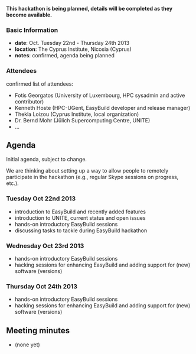 **This hackathon is being planned, details will be completed as they become available.**

### Basic Information

* **date**: Oct. Tuesday 22nd - Thursday 24th 2013
* **location**: The Cyprus Institute, Nicosia (Cyprus)
* **notes**: confirmed, agenda being planned

### Attendees

confirmed list of attendees:
* Fotis Georgatos (University of Luxembourg, HPC sysadmin and active contributor)
* Kenneth Hoste (HPC-UGent, EasyBuild developer and release manager)
* Thekla Loizou (Cyprus Institute, local organization)
* Dr. Bernd Mohr (Jülich Supercomputing Centre, UNITE)
* ...

## Agenda

Initial agenda, subject to change.

We are thinking about setting up a way to allow people to remotely participate in the hackathon (e.g., regular Skype sessions on progress, etc.).

### Tuesday Oct 22nd 2013

 * introduction to EasyBuild and recently added features
 * introduction to UNITE, current status and open issues
 * hands-on introductory EasyBuild sessions
 * discussing tasks to tackle during EasyBuild hackathon

### Wednesday Oct 23rd 2013

 * hands-on introductory EasyBuild sessions
 * hacking sessions for enhancing EasyBuild and adding support for (new) software (versions) 

### Thursday Oct 24th 2013

 * hands-on introductory EasyBuild sessions
 * hacking sessions for enhancing EasyBuild and adding support for (new) software (versions) 

## Meeting minutes

 * (none yet)